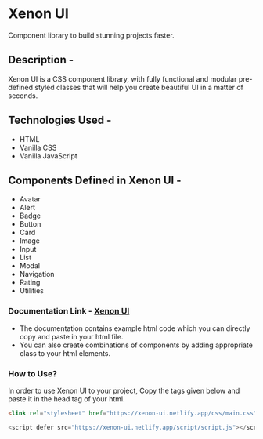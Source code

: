 # Xenon UI

Component library to build stunning projects faster.
## Description - 
Xenon UI is a CSS component library, with fully functional and modular pre-defined styled classes that will help you create beautiful UI in a matter of seconds.
## Technologies Used - 
- HTML
- Vanilla CSS
- Vanilla JavaScript
## Components Defined in Xenon UI - 
- Avatar
- Alert
- Badge
- Button
- Card
- Image
- Input
- List
- Modal
- Navigation
- Rating
- Utilities
### Documentation Link - [Xenon UI](https://xenon-ui.netlify.app/)
- The documentation contains example html code which you can directly copy and paste in your html file.
- You can also create combinations of components by adding appropriate class to your html elements.
### How to Use?

In order to use Xenon UI to your project, Copy the tags given below and paste it in the head tag of your html.

```html
<link rel="stylesheet" href="https://xenon-ui.netlify.app/css/main.css">
```

```JavaScript
<script defer src="https://xenon-ui.netlify.app/script/script.js"></script>
```

